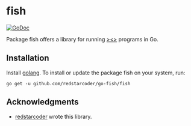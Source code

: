 fish
======
[![GoDoc](https://godoc.org/github.com/redstarcoder/go-fish/fish?status.svg)](https://godoc.org/github.com/redstarcoder/go-fish/fish)

Package fish offers a library for running [><>](esolangs.org/wiki/Fish) programs in Go.

Installation
---------------

Install [golang](http://golang.org/doc/install). To install or update the package fish on your system, run:

```
go get -u github.com/redstarcoder/go-fish/fish
```

Acknowledgments
---------------

* [redstarcoder](https://github.com/redstarcoder) wrote this library.
